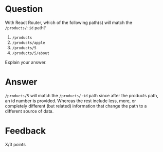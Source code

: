 # Question

With React Router, which of the following path(s) will match the `/products/:id` path?

1. `/products`
2. `/products/apple`
3. `/products/5`
4. `/products/5/about`

Explain your answer.

# Answer
`/products/5` will match the `/products/:id` path since after the products path, an id number is provided. Whereas the rest include less, more, or completely different (but related) information that change the path to a different source of data. 



# Feedback

X/3 points
